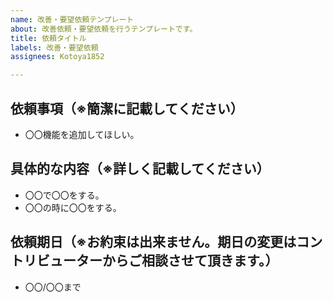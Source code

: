 ```yaml
---
name: 改善・要望依頼テンプレート
about: 改善依頼・要望依頼を行うテンプレートです。
title: 依頼タイトル
labels: 改善・要望依頼
assignees: Kotoya1852

---
```


## 依頼事項（※簡潔に記載してください）
- 〇〇機能を追加してほしい。

## 具体的な内容（※詳しく記載してください）
- 〇〇で〇〇をする。
- 〇〇の時に〇〇をする。

## 依頼期日（※お約束は出来ません。期日の変更はコントリビューターからご相談させて頂きます。）
- 〇〇/〇〇まで
